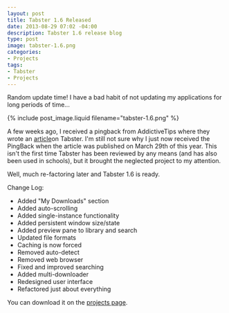 ```yaml
---
layout: post
title: Tabster 1.6 Released
date: 2013-08-29 07:02 -04:00
description: Tabster 1.6 release blog
type: post
image: tabster-1.6.png
categories:
- Projects
tags:
- Tabster
- Projects
---
```


Random update time! I have a bad habit of not updating my applications for long periods of time...

{% include post_image.liquid filename="tabster-1.6.png" %} 

A few weeks ago, I received a pingback from AddictiveTips where they wrote an [article](http://www.addictivetips.com/windows-tips/tabster-music-tablature-manager-with-search-store-view-options/)on Tabster. I'm still not sure why I just now received the PingBack when the article was published on March 29th of this year. This isn't the first time Tabster has been reviewed by any means (and has also been used in schools), but it brought the neglected project to my attention.

Well, much re-factoring later and Tabster 1.6 is ready.

Change Log:

* Added "My Downloads" section
* Added auto-scrolling
* Added single-instance functionality
* Added persistent window size/state
* Added preview pane to library and search
* Updated file formats
* Caching is now forced
* Removed auto-detect
* Removed web browser
* Fixed and improved searching
* Added multi-downloader
* Redesigned user interface
* Refactored just about everything

You can download it on the [projects page](/projects/).